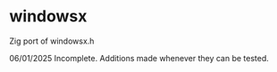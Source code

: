 # windowsx
Zig port of windowsx.h

06/01/2025 Incomplete. Additions made whenever they can be tested.
